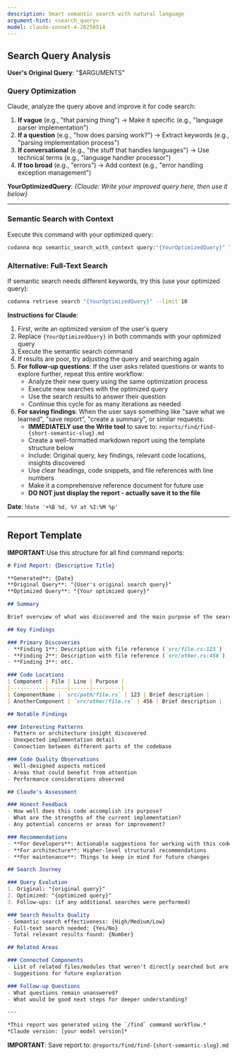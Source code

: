 ```yaml
---
description: Smart semantic search with natural language
argument-hint: <search_query>
model: claude-sonnet-4-20250514
---
```


## Search Query Analysis

**User's Original Query**: "$ARGUMENTS"

### Query Optimization

Claude, analyze the query above and improve it for code search:

1. **If vague** (e.g., "that parsing thing") → Make it specific (e.g., "language parser implementation")
2. **If a question** (e.g., "how does parsing work?") → Extract keywords (e.g., "parsing implementation process")
3. **If conversational** (e.g., "the stuff that handles languages") → Use technical terms (e.g., "language handler processor")
4. **If too broad** (e.g., "errors") → Add context (e.g., "error handling exception management")

**YourOptimizedQuery**: _{Claude: Write your improved query here, then use it below}_

---

### Semantic Search with Context

Execute this command with your optimized query:

```bash
codanna mcp semantic_search_with_context query:"{YourOptimizedQuery}" limit:5
```

### Alternative: Full-Text Search

If semantic search needs different keywords, try this (use your optimized query):

```bash
codanna retrieve search "{YourOptimizedQuery}" --limit 10
```

**Instructions for Claude**: 
1. First, write an optimized version of the user's query
2. Replace `{YourOptimizedQuery}` in both commands with your optimized query
3. Execute the semantic search command
4. If results are poor, try adjusting the query and searching again
5. **For follow-up questions**: If the user asks related questions or wants to explore further, repeat this entire workflow:
   - Analyze their new query using the same optimization process
   - Execute new searches with the optimized query
   - Use the search results to answer their question
   - Continue this cycle for as many iterations as needed
6. **For saving findings**: When the user says something like "save what we learned", "save report", "create a summary", or similar requests:
   - **IMMEDIATELY use the Write tool** to save to: `reports/find/find-{short-semantic-slug}.md`
   - Create a well-formatted markdown report using the template structure below
   - Include: Original query, key findings, relevant code locations, insights discovered  
   - Use clear headings, code snippets, and file references with line numbers
   - Make it a comprehensive reference document for future use
   - **DO NOT just display the report - actually save it to the file**

**Date**: 
!`date '+%B %d, %Y at %I:%M %p'`

---

## Report Template

**IMPORTANT**:Use this structure for all find command reports:

```markdown
# Find Report: {Descriptive Title}

**Generated**: {Date}  
**Original Query**: "{User's original search query}"  
**Optimized Query**: "{Your optimized query}"

## Summary

Brief overview of what was discovered and the main purpose of the search.

## Key Findings

### Primary Discoveries
- **Finding 1**: Description with file reference (`src/file.rs:123`)
- **Finding 2**: Description with file reference (`src/other.rs:456`)
- **Finding 3**: etc.

### Code Locations
| Component | File | Line | Purpose |
|-----------|------|------|---------|
| ComponentName | `src/path/file.rs` | 123 | Brief description |
| AnotherComponent | `src/other/file.rs` | 456 | Brief description |

## Notable Findings

### Interesting Patterns
- Pattern or architecture insight discovered
- Unexpected implementation detail
- Connection between different parts of the codebase

### Code Quality Observations  
- Well-designed aspects noticed
- Areas that could benefit from attention
- Performance considerations observed

## Claude's Assessment

### Honest Feedback
- How well does this code accomplish its purpose?
- What are the strengths of the current implementation?
- Any potential concerns or areas for improvement?

### Recommendations
- **For developers**: Actionable suggestions for working with this code
- **For architecture**: Higher-level structural recommendations  
- **For maintenance**: Things to keep in mind for future changes

## Search Journey

### Query Evolution
1. Original: "{original query}"
2. Optimized: "{optimized query}"
3. Follow-ups: (if any additional searches were performed)

### Search Results Quality
- Semantic search effectiveness: {High/Medium/Low}
- Full-text search needed: {Yes/No}
- Total relevant results found: {Number}

## Related Areas

### Connected Components
- List of related files/modules that weren't directly searched but are connected
- Suggestions for future exploration

### Follow-up Questions
- What questions remain unanswered?
- What would be good next steps for deeper understanding?

---

*This report was generated using the `/find` command workflow.*
*Claude version: [your model version]*
```

**IMPORTANT**:
Save report to: `@reports/find/find-{short-semantic-slug}.md`
